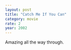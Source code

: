```yaml
---
layout: post
title: "Catch Me If You Can"
category: movie
rate: 2
year: 2002
---
```


Amazing all the way through.
